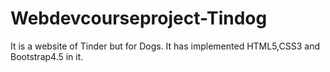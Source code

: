 # Webdevcourseproject-Tindog
It is a website of Tinder but for Dogs. It has implemented HTML5,CSS3 and Bootstrap4.5 in it. 
